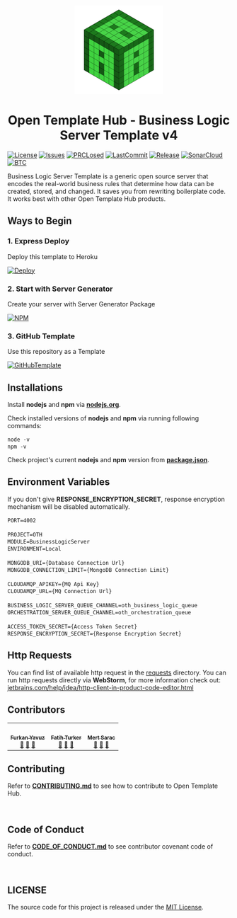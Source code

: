 <p align="center">
   <a href="https://opentemplatehub.com">
    <img src="https://raw.githubusercontent.com/open-template-hub/open-template-hub.github.io/master/assets/logo/server/business-logic-server-logo.png" alt="Logo" width=200>
  </a>
</p>

<h1 align="center">
Open Template Hub - Business Logic Server Template v4
</h1>

[![License](https://img.shields.io/github/license/open-template-hub/business-logic-server-template?color=43b043&style=for-the-badge)](LICENSE)
[![Issues](https://img.shields.io/github/issues/open-template-hub/business-logic-server-template?color=43b043&style=for-the-badge)](https://github.com/open-template-hub/business-logic-server-template/issues)
[![PRCLosed](https://img.shields.io/github/issues-pr-closed-raw/open-template-hub/business-logic-server-template?color=43b043&style=for-the-badge)](https://github.com/open-template-hub/business-logic-server-template/pulls?q=is%3Apr+is%3Aclosed)
[![LastCommit](https://img.shields.io/github/last-commit/open-template-hub/business-logic-server-template?color=43b043&style=for-the-badge)](https://github.com/open-template-hub/business-logic-server-template/commits/master)
[![Release](https://img.shields.io/github/release/open-template-hub/business-logic-server-template?include_prereleases&color=43b043&style=for-the-badge)](https://github.com/open-template-hub/business-logic-server-template/releases)
[![SonarCloud](https://img.shields.io/sonar/quality_gate/open-template-hub_business-logic-server-template?server=https%3A%2F%2Fsonarcloud.io&label=Sonar%20Cloud&style=for-the-badge&logo=sonarcloud)](https://sonarcloud.io/dashboard?id=open-template-hub_business-logic-server-template)
[![BTC](https://img.shields.io/badge/Donate-BTC-ORANGE?color=F5922F&style=for-the-badge&logo=bitcoin)](https://commerce.coinbase.com/checkout/8313af5f-de48-498d-b2cb-d98819ca7d5e)

Business Logic Server Template is a generic open source server that encodes the real-world business rules that determine how data can be created, stored, and changed. It saves you from rewriting boilerplate code. It works best with other Open Template Hub products.

## Ways to Begin

### 1. Express Deploy

Deploy this template to Heroku

[![Deploy](https://img.shields.io/badge/Deploy_to-Heroku-7056bf.svg?style=for-the-badge&logo=heroku)](https://heroku.com/deploy?template=https://github.com/open-template-hub/business-logic-server-template)

### 2. Start with Server Generator

Create your server with Server Generator Package

[![NPM](https://img.shields.io/badge/NPM-server_generator-cb3837.svg?style=for-the-badge&logo=npm)](https://www.npmjs.com/package/@open-template-hub/server-generator)

### 3. GitHub Template

Use this repository as a Template

[![GitHubTemplate](https://img.shields.io/badge/GitHub-Template-24292e.svg?style=for-the-badge&logo=github)](https://github.com/open-template-hub/business-logic-server-template/generate)

## Installations

Install **nodejs** and **npm** via **[nodejs.org](https://nodejs.org)**.

Check installed versions of **nodejs** and **npm** via running following commands:

```
node -v
npm -v
```

Check project's current **nodejs** and **npm** version from **[package.json](package.json)**.

## Environment Variables

If you don't give **RESPONSE_ENCRYPTION_SECRET**, response encryption mechanism will be disabled automatically.

``` applescript
PORT=4002

PROJECT=OTH
MODULE=BusinessLogicServer
ENVIRONMENT=Local

MONGODB_URI={Database Connection Url}
MONGODB_CONNECTION_LIMIT={MongoDB Connection Limit}

CLOUDAMQP_APIKEY={MQ Api Key}
CLOUDAMQP_URL={MQ Connection Url}

BUSINESS_LOGIC_SERVER_QUEUE_CHANNEL=oth_business_logic_queue
ORCHESTRATION_SERVER_QUEUE_CHANNEL=oth_orchestration_queue

ACCESS_TOKEN_SECRET={Access Token Secret}
RESPONSE_ENCRYPTION_SECRET={Response Encryption Secret}
```

## Http Requests

You can find list of available http request in the [requests](assets/requests) directory. You can run http requests directly via **WebStorm**, for more information check out: [jetbrains.com/help/idea/http-client-in-product-code-editor.html](https://jetbrains.com/help/idea/http-client-in-product-code-editor.html)

## Contributors

<!-- ALL-CONTRIBUTORS-LIST:START - Do not remove or modify this section -->
<!-- prettier-ignore-start -->
<!-- markdownlint-disable -->
<table>
  <tr>
    <td align="center"><a href="https://github.com/furknyavuz"><img src="https://avatars0.githubusercontent.com/u/2248168?s=460&u=435ef6ade0785a7a135ce56cae751fb3ade1d126&v=4" width="100px;" alt=""/><br /><sub><b>Furkan Yavuz</b></sub></a><br /><a href="https://github.com/open-template-hub/business-logic-server-template/issues/created_by/furknyavuz" title="Answering Questions">💬</a> <a href="https://github.com/open-template-hub/business-logic-server-template/commits?author=furknyavuz" title="Documentation">📖</a> <a href="https://github.com/open-template-hub/business-logic-server-template/pulls?q=is%3Apr+reviewed-by%3Afurknyavuz" title="Reviewed Pull Requests">👀</a></td>
    <td align="center"><a href="https://github.com/fatihturker"><img src="https://avatars1.githubusercontent.com/u/2202179?s=460&u=261b1129e7106c067783cb022ab9999aad833bdc&v=4" width="100px;" alt=""/><br /><sub><b>Fatih Turker</b></sub></a><br /><a href="https://github.com/open-template-hub/business-logic-server-template/issues/created_by/fatihturker" title="Answering Questions">💬</a> <a href="https://github.com/open-template-hub/business-logic-server-template/commits?author=fatihturker" title="Documentation">📖</a> <a href="https://github.com/open-template-hub/business-logic-server-template/pulls?q=is%3Apr+reviewed-by%3Afatihturker" title="Reviewed Pull Requests">👀</a></td>
    <td align="center"><a href="https://github.com/mertlsarac"><img src="https://avatars1.githubusercontent.com/u/38442589?s=400&u=aa3cda11724fc297a0bfa6beb35c9be81687cf3c&v=4" width="100px;" alt=""/><br /><sub><b>Mert Sarac</b></sub></a><br /><a href="https://github.com/open-template-hub/business-logic-server-template/issues/created_by/mertlsarac" title="Answering Questions">💬</a> <a href="https://github.com/open-template-hub/business-logic-server-template/commits?author=mertlsarac" title="Documentation">📖</a> <a href="https://github.com/open-template-hub/business-logic-server-template/pulls?q=is%3Apr+reviewed-by%3Amertlsarac" title="Reviewed Pull Requests">👀</a></td>
  </tr>
</table>

<!-- markdownlint-enable -->
<!-- prettier-ignore-end -->
<!-- ALL-CONTRIBUTORS-LIST:END -->

## Contributing

Refer to **[CONTRIBUTING.md](https://github.com/open-template-hub/.github/blob/master/docs/CONTRIBUTING.md)** to see how to contribute to Open Template Hub.

<br/>

## Code of Conduct

Refer to **[CODE_OF_CONDUCT.md](https://github.com/open-template-hub/.github/blob/master/docs/CODE_OF_CONDUCT.md)** to see contributor covenant code of conduct.

<br/>

## LICENSE

The source code for this project is released under the [MIT License](LICENSE).
